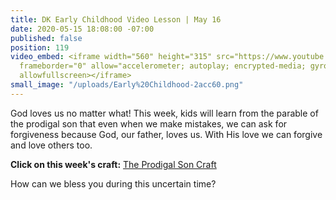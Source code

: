 ```yaml
---
title: DK Early Childhood Video Lesson | May 16
date: 2020-05-15 18:08:00 -07:00
published: false
position: 119
video_embed: <iframe width="560" height="315" src="https://www.youtube.com/embed/OqRRkzzLSUc"
  frameborder="0" allow="accelerometer; autoplay; encrypted-media; gyroscope; picture-in-picture"
  allowfullscreen></iframe>
small_image: "/uploads/Early%20Childhood-2acc60.png"
---
```


God loves us no matter what! This week, kids will learn from the parable of the prodigal son that even when we make mistakes, we can ask for forgiveness because God, our father, loves us. With His love we can forgive and love others too.

**Click on this week's craft:**
[The Prodigal Son Craft](https://drive.google.com/file/d/11HguO5L0sAV6oJ54-ZIz6p0cK6n_5tUW/view?usp=sharing)

How can we bless you during this uncertain time?